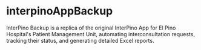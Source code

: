 # interpinoAppBackup
InterPino Backup is a replica of the original InterPino App for El Pino Hospital's Patient Management Unit, automating interconsultation requests, tracking their status, and generating detailed Excel reports.
